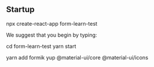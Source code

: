 ## Startup

npx create-react-app form-learn-test

We suggest that you begin by typing:

  cd form-learn-test
  yarn start


yarn add formik yup @material-ui/core @material-ui/icons

